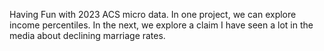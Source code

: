 Having Fun with 2023 ACS micro data. 
In one project, we can explore income percentiles.
In the next, we explore a claim I have seen a lot in the media about declining marriage rates.
